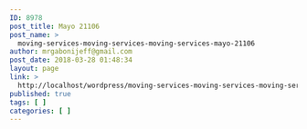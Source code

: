 ```yaml
---
ID: 8978
post_title: Mayo 21106
post_name: >
  moving-services-moving-services-moving-services-mayo-21106
author: mrgabonijeff@gmail.com
post_date: 2018-03-28 01:48:34
layout: page
link: >
  http://localhost/wordpress/moving-services-moving-services-moving-services-mayo-21106/
published: true
tags: [ ]
categories: [ ]
---
```

